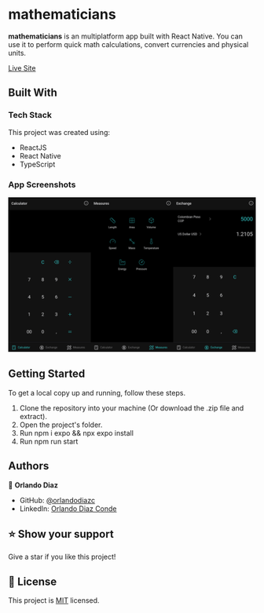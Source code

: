 # mathematicians <a name="about-project"></a>

**mathematicians** is an multiplatform app built with React Native. You can use it to perform quick math calculations, convert currencies and physical units.

[Live Site](mathematicians.vercel.app/)

## Built With <a name="built-with"></a>

### Tech Stack <a name="tech-stack"></a>

This project was created using:

  <ul>
    <li>ReactJS</li>
    <li>React Native</li>
    <li>TypeScript</li>
  </ul>

<!-- Features -->

### App Screenshots

![Desktop screenshot](https://raw.githubusercontent.com/orlandodiazc/mathematicians-rn/main/app-screenshot.png)

## Getting Started <a name="getting-started"></a>

To get a local copy up and running, follow these steps.

1. Clone the repository into your machine (Or download the .zip file and extract).
2. Open the project's folder.
3. Run npm i expo && npx expo install
4. Run npm run start

## Authors <a name="authors"></a>

👤 **Orlando Diaz**

- GitHub: [@orlandodiazc](https://github.com/orlandodiazc)
- LinkedIn: [Orlando Diaz Conde](www.linkedin.com/in/orlando-diaz-conde)

<!-- FUTURE FEATURES -->

## ⭐️ Show your support <a name="support"></a>

Give a star if you like this project!

<!-- LICENSE -->

## 📝 License <a name="license"></a>

This project is [MIT](./LICENSE) licensed.
